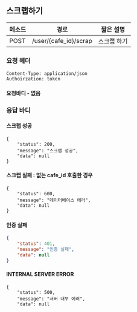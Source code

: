 ## 스크랩하기

| 메소드 | 경로                  | 짧은 설명   |
| ------ | --------------------- | ----------- |
| POST   | /user/{cafe_id}/scrap | 스크랩 하기 |

### 요청 헤더

```
Content-Type: application/json
Authoirzation: token
```

####  요청바디 - 없음

### 응답 바디

#### 스크랩 성공

```
{
    "status": 200,
    "message": "스크랩 성공",
    "data": null
}
```
#### 스크랩 실패 : 없는 cafe_id 호출한 경우

```
{
    "status": 600,
    "message": "데이터베이스 에러",
    "data": null
}
```

#### 인증 실패

```json
{
    "status": 401,
    "message": "인증 실패",
    "data": null
}
```

#### INTERNAL SERVER ERROR

```
{
    "status": 500,
    "message": "서버 내부 에러",
    "data": null

```

